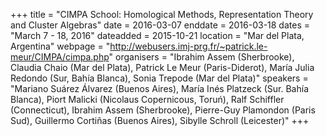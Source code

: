 +++
title = "CIMPA School: Homological Methods, Representation Theory and Cluster Algebras"
date = 2016-03-07
enddate = 2016-03-18
dates = "March 7 - 18, 2016"
dateadded = 2015-10-21
location = "Mar del Plata, Argentina"
webpage = "http://webusers.imj-prg.fr/~patrick.le-meur/CIMPA/cimpa.php"
organisers = "Ibrahim Assem (Sherbrooke), Claudia Chaio (Mar del Plata), Patrick Le Meur (Paris-Diderot), María Julia Redondo (Sur, Bahía Blanca), Sonia Trepode (Mar del Plata)"
speakers = "Mariano Suárez Álvarez (Buenos Aires), María Inés Platzeck (Sur. Bahía Blanca), Piort Malicki (Nicolaus Copernicous, Toruń), Ralf Schiffler (Connecticut), Ibrahim Assem (Sherbrooke), Pierre-Guy Plamondon (Paris Sud), Guillermo Cortiñas (Buenos Aires), Sibylle Schroll (Leicester)"
+++
